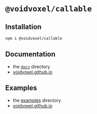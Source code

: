 # `@voidvoxel/callable`

## Installation

```sh
npm i @voidvoxel/callable
```

## Documentation

* the [`docs`](docs/) directory
* [voidvoxel.github.io](https://voidvoxel.github.io/docs/@voidvoxel/callable)

## Examples

* the [examples](https://github.com/voidvoxel/callable/tree/channel/release/examples) directory
* [voidvoxel.github.io](https://voidvoxel.github.io/examples/@voidvoxel/callable)
